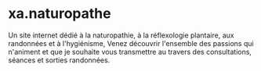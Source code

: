 # xa.naturopathe
Un site internet dédié à la naturopathie, à la réflexologie plantaire, aux randonnées et à l'hygiénisme, Venez découvrir l'ensemble des passions qui n'animent et que je souhaite vous transmettre au travers des consultations, séances et sorties randonnées.
